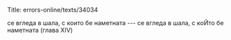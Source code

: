 Title: errors-online/texts/34034

се вгледа в шала, с които бе наметната --- се вгледа в шала, с коЙто бе наметната (глава XIV)
